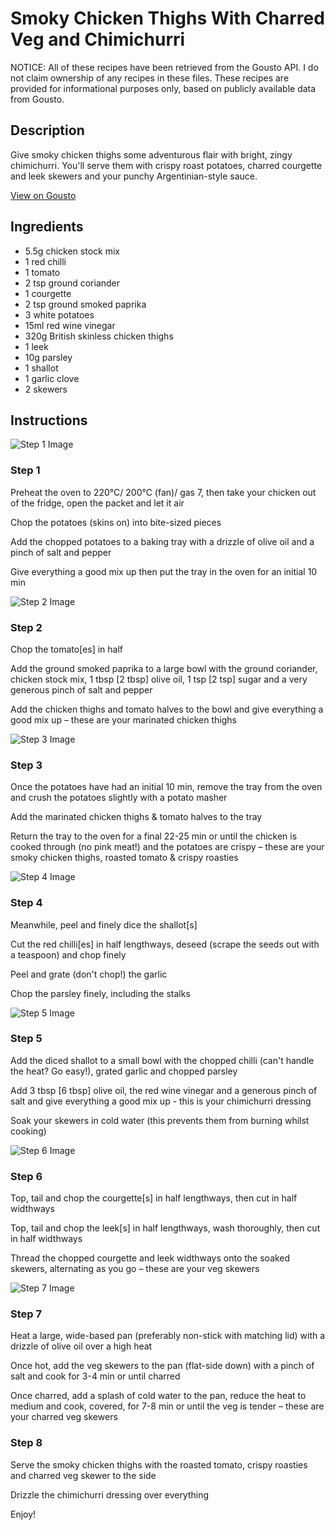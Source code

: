 # Smoky Chicken Thighs With Charred Veg and Chimichurri

NOTICE: All of these recipes have been retrieved from the Gousto API. I do not claim ownership of any recipes in these files. These recipes are provided for informational purposes only, based on publicly available data from Gousto.

## Description

Give smoky chicken thighs some adventurous flair with bright, zingy chimichurri. You'll serve them with crispy roast potatoes, charred courgette and leek skewers and your punchy Argentinian-style sauce. 

[View on Gousto](https://www.gousto.co.uk/recipes/cookbook/smoky-chicken-thigh-with-charred-veg-and-chimichurri)

## Ingredients

- 5.5g chicken stock mix
- 1 red chilli
- 1 tomato
- 2 tsp ground coriander
- 1 courgette
- 2 tsp ground smoked paprika
- 3 white potatoes
- 15ml red wine vinegar
- 320g British skinless chicken thighs
- 1 leek
- 10g parsley
- 1 shallot
- 1 garlic clove
- 2 skewers

## Instructions

![Step 1 Image](https://production-media.gousto.co.uk/cms/recipe-step-image/Step-1-copy-3-1654602014049-x200.jpg)

### Step 1

Preheat the oven to 220°C/ 200°C (fan)/ gas 7, then take your chicken out of the fridge, open the packet and let it air

Chop the potatoes (skins on) into bite-sized pieces

Add the chopped potatoes to a baking tray with a drizzle of olive oil and a pinch of salt and pepper

Give everything a good mix up then put the tray in the oven for an initial 10 min

![Step 2 Image](https://production-media.gousto.co.uk/cms/recipe-step-image/Step-2-copy-3-1654602019058-x200.jpg)

### Step 2

Chop the tomato<span class="text-danger">[es]</span> in half

Add the ground smoked paprika to a large bowl with the ground coriander, chicken stock mix, 1 tbsp <span class="text-danger">[2 tbsp]</span> olive oil, 1 tsp <span class="text-danger">[2 tsp]</span> sugar and a very generous pinch of salt and pepper

Add the chicken thighs and tomato halves to the bowl and give everything a good mix up – these are your marinated chicken thighs

![Step 3 Image](https://production-media.gousto.co.uk/cms/recipe-step-image/Step-3-copy-3-1654602030359-x200.jpg)

### Step 3

Once the potatoes have had an initial 10 min, remove the tray from the oven and crush the potatoes slightly with a potato masher

Add the marinated chicken thighs & tomato halves to the tray

Return the tray to the oven for a final 22-25 min or until the chicken is cooked through (no pink meat!) and the potatoes are crispy – these are your smoky chicken thighs, roasted tomato & crispy roasties

![Step 4 Image](https://production-media.gousto.co.uk/cms/recipe-step-image/Step-4-copy-3-1654602047025-x200.jpg)

### Step 4

Meanwhile, peel and finely dice the shallot<span class="text-danger">[s]</span>

Cut the red chilli<span class="text-danger">[es]</span> in half lengthways, deseed (scrape the seeds out with a teaspoon) and chop finely

Peel and grate (don't chop!) the garlic

Chop the parsley finely, including the stalks

![Step 5 Image](https://production-media.gousto.co.uk/cms/recipe-step-image/Step-5-copy-3-1654602054069-x200.jpg)

### Step 5

Add the diced shallot to a small bowl with the chopped chilli (can't handle the heat? Go easy!), grated garlic and chopped parsley

Add 3 tbsp<span class="text-danger"> [6 tbsp]</span> olive oil, the red wine vinegar and a generous pinch of salt and give everything a good mix up - this is your chimichurri dressing

Soak your skewers in cold water (this prevents them from burning whilst cooking)

![Step 6 Image](https://production-media.gousto.co.uk/cms/recipe-step-image/Step-6-copy-3-1654602064973-x200.jpg)

### Step 6

Top, tail and chop the courgette<span class="text-danger">[s]</span> in half lengthways, then cut in half widthways

Top, tail and chop the leek<span class="text-danger">[s]</span> in half lengthways, wash thoroughly, then cut in half widthways

Thread the chopped courgette and leek widthways onto the soaked skewers, alternating as you go – these are your veg skewers

![Step 7 Image](https://production-media.gousto.co.uk/cms/recipe-step-image/Step-7-copy-3-1654602130912-x200.jpg)

### Step 7

Heat a large, wide-based pan (preferably non-stick with matching lid) with a drizzle of olive oil over a high heat

Once hot, add the veg skewers to the pan (flat-side down) with a pinch of salt and cook for 3-4 min or until charred

Once charred, add a splash of cold water to the pan, reduce the heat to medium and cook, covered, for 7-8 min or until the veg is tender – these are your charred veg skewers

### Step 8

Serve the smoky chicken thighs with the roasted tomato, crispy roasties and charred veg skewer to the side

Drizzle the chimichurri dressing over everything

Enjoy!

